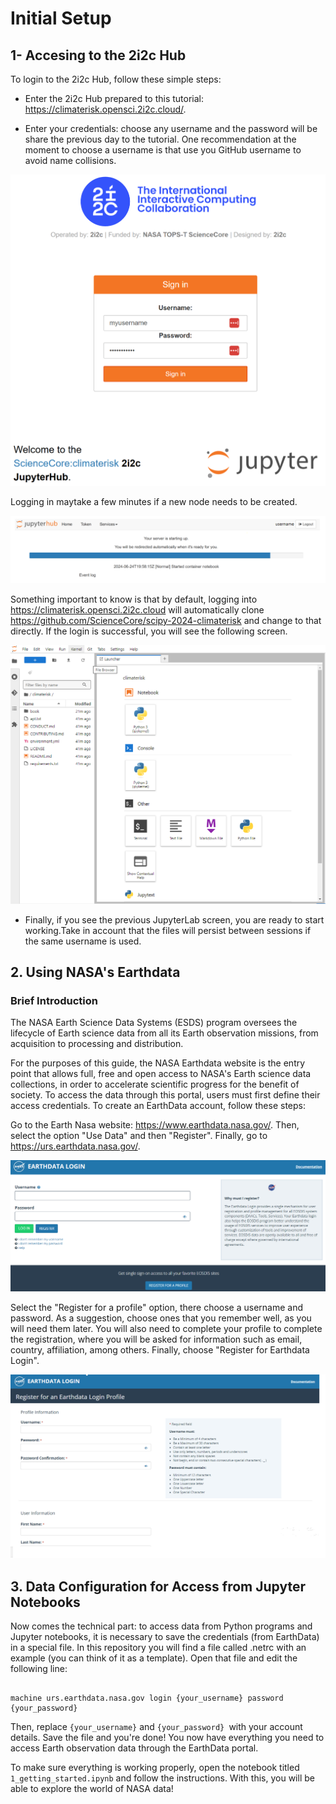 # Initial Setup 


## 1- Accesing to the 2i2c Hub

To login to the 2i2c Hub, follow these simple steps:

* Enter the 2i2c Hub prepared to this tutorial: https://climaterisk.opensci.2i2c.cloud/.

* Enter your credentials: choose any username and the password will be share the previous day to the tutorial. One recommendation at the moment to choose a username is that use you GitHub username to avoid name collisions. 


![2i2c_login](../assets/2i2c_login.png)

Logging in maytake a few minutes if a new node needs to be created.

![start_server2](../assets/start_server_2i2c.png)


Something important to know is that by default, logging into https://climaterisk.opensci.2i2c.cloud will automatically clone https://github.com/ScienceCore/scipy-2024-climaterisk and change to that directly. If the login is successful, you will see the following screen. 

![work_environment_jupyter_lab](../assets/work_environment_jupyter_lab.png) 

* Finally, if you see the previous JupyterLab screen, you are ready to start working.Take in account that the files will persist between sessions if the same username is used. 




## 2. Using NASA's Earthdata

### Brief Introduction

The NASA Earth Science Data Systems (ESDS) program oversees the lifecycle of Earth science data from all its Earth observation missions, from acquisition to processing and distribution.

For the purposes of this guide, the NASA Earthdata website is the entry point that allows full, free and open access to NASA's Earth science data collections, in order to accelerate scientific progress for the benefit of society. To access the data through this portal, users must first define their access credentials. To create an EarthData account, follow these steps:

Go to the Earth Nasa website: https://www.earthdata.nasa.gov/. Then, select the option "Use Data" and then "Register". Finally, go to https://urs.earthdata.nasa.gov/.

![earthdata_login](../assets/earthdata_login.png) 

Select the "Register for a profile" option, there choose a username and password. As a suggestion, choose ones that you remember well, as you will need them later. You will also need to complete your profile to complete the registration, where you will be asked for information such as email, country, affiliation, among others. Finally, choose "Register for Earthdata Login".

![earthdata_profile](../assets/earthdata_profile2.png) 

## 3. Data Configuration for Access from Jupyter Notebooks


Now comes the technical part: to access data from Python programs and Jupyter notebooks, it is necessary to save the credentials (from EarthData) in a special file. In this repository you will find a file called .netrc with an example (you can think of it as a template). Open that file and edit the following line:
```

machine urs.earthdata.nasa.gov login {your_username} password {your_password}
```

Then, replace `{your_username}` and `{your_password} `with your account details. Save the file and you're done! You now have everything you need to access Earth observation data through the EarthData portal. ️

To make sure everything is working properly, open the notebook titled `1_getting_started.ipynb` and follow the instructions. With this, you will be able to explore the world of NASA data!




